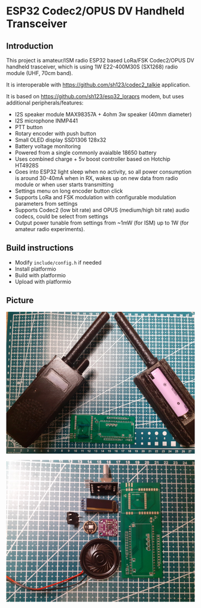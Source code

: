 # ESP32 Codec2/OPUS DV Handheld Transceiver

## Introduction
This project is amateur/ISM radio ESP32 based LoRa/FSK Codec2/OPUS DV handheld trasceiver, which is using 1W E22-400M30S (SX1268) radio module (UHF, 70cm band).

It is interoperable with https://github.com/sh123/codec2_talkie application.

It is based on https://github.com/sh123/esp32_loraprs modem, but uses additional peripherals/features:
- I2S speaker module MAX98357A + 4ohm 3w speaker (40mm diameter)
- I2S microphone INMP441
- PTT button
- Rotary encoder with push button
- Small OLED display SSD1306 128x32
- Battery voltage monitoring
- Powered from a single commonly avaialble 18650 battery
- Uses combined charge + 5v boost controller based on Hotchip HT4928S
- Goes into ESP32 light sleep when no activity, so all power consumption is around 30-40mA when in RX, wakes up on new data from radio module or when user starts transmitting
- Settings menu on long encoder button click
- Supports LoRa and FSK modulation with configurable modulation parameters from settings
- Supports Codec2 (low bit rate) and OPUS (medium/high bit rate) audio codecs, could be select from settings
- Output power tunable from settings from ~1mW (for ISM) up to 1W (for amateur radio experiments).

## Build instructions
- Modify `include/config.h` if needed
- Install platformio
- Build with platformio
- Upload with platformio

## Picture
![Device](extras/images/device.png)

![Device](extras/images/peripherals.png)
